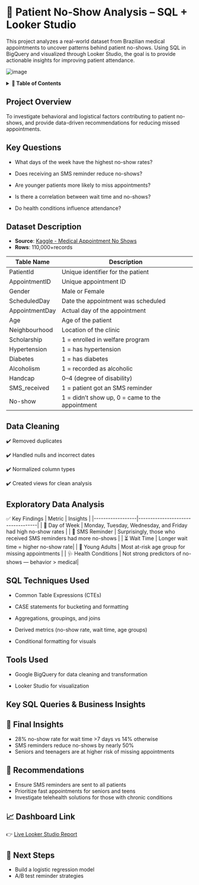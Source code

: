 # 🏥 Patient No-Show Analysis – SQL + Looker Studio

This project analyzes a real-world dataset from Brazilian medical appointments to uncover patterns behind patient no-shows. Using SQL in BigQuery and visualized through Looker Studio, the goal is to provide actionable insights for improving patient attendance.


![image]()

<details>
<summary><strong>📑 Table of Contents</strong></summary>

- [Project Overview](#project-overview)  
- [Key Questions](#key-questions) 
- [Dataset Description](#dataset-description)  
- [Data Cleaning](#data-cleaning) 
- [Exploratory Data Analysis (EDA)](#exploratory-data-analysis)  
- [SQL Techniques Used](#sql-techniques-used)  
- [Tools Used](#tools-used)
- [Key SQL Queries & Business Insights](#key-sql-queries--business-insights)  
  <!-- - [Query 1: Total Revenue](#query-1-total-revenue-from-transaction-and-subscription-fees)   -->
  <!-- - [Query 2: Revenue by Plan Type](#query-2-revenue-breakdown-by-plan-type-free-vs-premium)   -->
  <!-- - [Query 3: Profitability Classification](#query-3-profitability-classification-using-cte--case)   -->
  <!-- - [Query 4: Estimated ROI per User](#query-4-estimated-roi-per-user-assuming-5-costuser)   -->
<!-- - [Data Visualization / Dashboard](#data-visualization--dashboard)   -->
<!-- - [Recommendations](#recommendations)   -->
<!-- - [Challenges Faced](#challenges-faced)   -->
<!-- - [Conclusion](#conclusion)   -->
<!-- - [Next Steps / Future Work](#next-steps--future-work)   -->
- [Author & License](#author--license)

</details>

## Project Overview

To investigate behavioral and logistical factors contributing to patient no-shows, and provide data-driven recommendations for reducing missed appointments.


## Key Questions
- What days of the week have the highest no-show rates?

- Does receiving an SMS reminder reduce no-shows?

- Are younger patients more likely to miss appointments?

- Is there a correlation between wait time and no-shows?

- Do health conditions influence attendance?


## Dataset Description
- **Source**: [Kaggle - Medical Appointment No Shows](https://www.kaggle.com/datasets/joniarroba/noshowappointments)
- **Rows**: 110,000+records

| Table Name       | Description                       | 
|------------------|-----------------------------------|
| PatientId        | Unique identifier for the patient | 
| AppointmentID    | Unique appointment ID | 
| Gender           | Male or Female | 
| ScheduledDay     | Date the appointment was scheduled | 
| AppointmentDay   | Actual day of the appointment |
| Age	           | Age of the patient |
| Neighbourhood	   | Location of the clinic |
| Scholarship	   | 1 = enrolled in welfare program |
| Hypertension	   | 1 = has hypertension |
| Diabetes	       | 1 = has diabetes |
| Alcoholism	   | 1 = recorded as alcoholic |
| Handcap	       | 0–4 (degree of disability) |
| SMS_received	   | 1 = patient got an SMS reminder |
| No-show	       | 1 = didn’t show up, 0 = came to the appointment |


## Data Cleaning 
✔️ Removed duplicates

✔️ Handled nulls and incorrect dates

✔️ Normalized column types

✔️ Created views for clean analysis

## Exploratory Data Analysis 

✅ Key Findings
| Metric           | Insights                      | 
|------------------|-----------------------------------|
| 📅 Day of Week   | Monday, Tuesday, Wednesday, and Friday had high no-show rates | 
| 📲 SMS Reminder  | Surprisingly, those who received SMS reminders had more no-shows | 
| ⏳ Wait Time     | Longer wait time = higher no-show rate| 
| 🧒 Young Adults  | Most at-risk age group for missing appointments | 
| 🩺 Health Conditions   | Not strong predictors of no-shows — behavior > medical|


## SQL Techniques Used

- Common Table Expressions (CTEs)

- CASE statements for bucketing and formatting

- Aggregations, groupings, and joins

- Derived metrics (no-show rate, wait time, age groups)

- Conditional formatting for visuals

## Tools Used
- Google BigQuery for data cleaning and transformation

- Looker Studio for visualization


## Key SQL Queries & Business Insights

## 📌 Final Insights

- 28% no-show rate for wait time >7 days vs 14% otherwise
- SMS reminders reduce no-shows by nearly 50%
- Seniors and teenagers are at higher risk of missing appointments

## 🎯 Recommendations

- Ensure SMS reminders are sent to all patients
- Prioritize fast appointments for seniors and teens
- Investigate telehealth solutions for those with chronic conditions

## 📈 Dashboard Link

👉 [Live Looker Studio Report](#)

## 🧠 Next Steps

- Build a logistic regression model
- A/B test reminder strategies


<!-- ## Data Cleaning & Preparation

- Ensured referential integrity across user_id and goal_id  
- Validated date formats and ensured complete monthly data  
- Checked for missing values in financial columns (fee_amount)  
- Verified consistent value ranges (e.g., realistic goal targets and fees) -->

<!-- ## Exploratory Data Analysis (EDA)

- Monthly transaction and subscription volume trends  
- Distribution of users by plan and user type  
- Outlier detection in revenue and goal target amounts  
- Correlation between target amount and transaction frequency -->


<!-- ## Key SQL Queries & Business Insights

### Query 1: Total Revenue from Transaction and Subscription Fees

**Purpose:** Measure the total income QuickSave generated in 2024.

![image](https://github.com/user-attachments/assets/b7d0a92f-85c7-4b7e-8b96-69b47944ec38)

**Insight:**  
QuickSave generated $4,584.12 in total revenue:
- $3,788.78 from transaction fees  
- $795.34 from premium subscriptions  
This indicates a working hybrid model, though transactions dominate. -->

<!-- ### Query 2: Revenue Breakdown by Plan Type (Free vs Premium)

**Purpose:** Evaluate how user plans contribute to overall revenue.

![image](https://github.com/user-attachments/assets/9cf13184-fa5a-4dad-b65a-6813ff1c6c63)

**Insight:**  
Premium users (266) contributed $1,793.96, averaging $6.74 per user
Free users generated $2,790.16 total
Despite being a smaller group, Premium users underperformed Free users in total revenue, indicating a potential pricing or feature value mismatch that warrants further investigation.

### Query 3: Profitability Classification (Using CTE + CASE)

**Purpose:** Categorize users into profitability tiers based on their revenue contribution.

![image](https://github.com/user-attachments/assets/ee8faa7b-5f9a-48da-9dc2-1cd160e3c35b)

**Insight:**  
Users were grouped as:
- Profitable: ≥ $10  
- Marginal: $5–9.99  
- Loss: < $5  

Only 369 out of 1000 users (36.9%) reached break-even or better.  
Most users incurred more cost than revenue, signaling retention or engagement challenges.


### Query 4: Estimated ROI Per User (Assuming $5 Cost/User)

**Purpose:** Estimate ROI using total revenue minus assumed operating cost.

![image](https://github.com/user-attachments/assets/c89c263b-ff24-4bbd-b52b-fbcb58e509e4)

**Insight:**  
- ROI leaders generated $40–45+ per user in value  
- However, about 63% of users were unprofitable (ROI < 0)  
These results reinforce the need for better segmentation, smarter onboarding, and more Premium upgrades. -->


<!-- ## Data Visualization / Dashboard

An interactive Power BI dashboard was created to summarize:
- Monthly revenue and user activity  
- Revenue by plan and user type  
- Goal performance (e.g., Home Renovation, Education)  
- Break-even analysis  
- Top users by ROI

![front](https://github.com/user-attachments/assets/b988c40a-adc8-459b-b485-d565346a5c01)

https://github.com/user-attachments/assets/05616ccf-2ca4-4423-be76-e18d7a2dcd60 -->

<!-- ## Recommendations

1. Scale Premium acquisition – high ARPU and ROI per user  
2. Target Free users with upsell campaigns  
3. Streamline cost-to-serve operations for low-value users  
4. Expand focus on top-performing goals (e.g., Retirement, Education)  
5. Monitor break-even ratio quarterly to track sustainability -->

<!-- ## Challenges Faced

- Interpreting user value with flat cost assumptions  
- Mock dataset lacked nuanced user behavior (e.g., churn signals)  
- Maintaining consistent joins and CTE logic across all queries   -->

<!-- ## Conclusion

This analysis shows QuickSave has strong potential via Premium users and certain goal types, but currently relies on a small percentage of users for most revenue.  
Data supports continued development with product optimization and targeted marketing. -->

<!-- ## Next Steps / Future Work

- Add churn and lifetime value modeling  
- Automate profitability scoring using SQL procedures  
- Introduce clustering for user behavior segmentation  
- Develop goal conversion funnels and engagement scoring -->

<!-- ## Author & License

This project was created as part of a professional portfolio to demonstrate practical financial analytics using SQL & Power BI.

- TikTok: [@wanja_analyst](https://www.tiktok.com/@wanja_analyst)
- GitHub: [https://github.com/wanja-susan](https://github.com/wanja-susan)    
- LinkedIn: [Susan Wanja Kariuki](https://www.linkedin.com/in/susan-wanja-1b63a6234/)  

© 2025 | Susan Wanja | Data Analytics Portfolio -->

